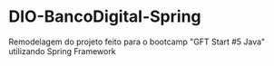 # DIO-BancoDigital-Spring
Remodelagem do projeto feito para o bootcamp "GFT Start #5 Java" utilizando Spring Framework
